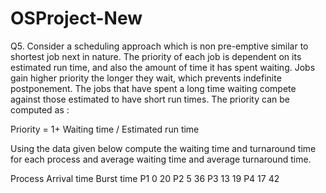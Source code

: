 # OSProject-New
Q5.  Consider a scheduling approach which is non pre-emptive similar to shortest job next in nature.
The priority of each job is dependent on its estimated run time, and also the amount of time it has spent waiting. 
Jobs gain higher priority the longer they wait, which prevents indefinite postponement.
The jobs that have spent a long time waiting compete against those estimated to have short run times. 
The priority can be computed as :

Priority = 1+ Waiting time / Estimated run time 

Using the data given below compute the waiting time and turnaround time for each process and average waiting time 
and average turnaround time. 

 
Process Arrival time Burst time 
P1 0 20 
P2 5 36 
P3 13 19 
P4 17 42 
